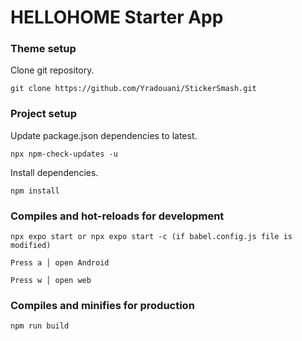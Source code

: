 # HELLOHOME Starter App

### Theme setup
Clone git repository.
```
git clone https://github.com/Yradouani/StickerSmash.git
```
### Project setup
Update package.json dependencies to latest.
```
npx npm-check-updates -u
```
Install dependencies.
```
npm install
```
### Compiles and hot-reloads for development
```
npx expo start or npx expo start -c (if babel.config.js file is modified)
```
```
Press a │ open Android
```
```
Press w │ open web
```

### Compiles and minifies for production
```
npm run build
```